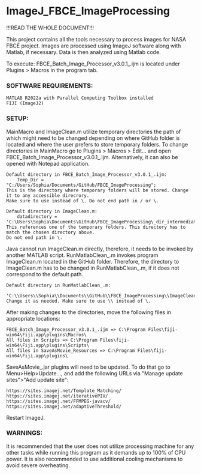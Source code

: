 # ImageJ_FBCE_ImageProcessing

!!!READ THE WHOLE DOCUMENT!!!

This project contains all the tools necessary to process images for NASA FBCE project. Images are processed using ImageJ software along with Matlab, if necessary. Data is then analyzed using Matlab code.

To execute: FBCE_Batch_Image_Processor_v3.0.1_.ijm is located under Plugins > Macros in the program tab.




### SOFTWARE REQUIREMENTS:

	MATLAB R2022a with Parallel Computing Toolbox installed
	FIJI (ImageJ2)




### SETUP:

MainMacro and ImageClean.m utilize temporary directories the path of which might need to be changed depending on where GitHub folder is located and where the user prefers to store temporary folders. To change directories in MainMacro go to Plugins > Macros > Edit... and open FBCE_Batch_Image_Processor_v3.0.1_.ijm. Alternatively, it can also be opened with Notepad application.

    Default directory in FBCE_Batch_Image_Processor_v3.0.1_.ijm: 
        Temp_Dir = "C:/Users/Sophia/Documents/GitHub/FBCE_ImageProcessing";
    This is the directory where temporary folders will be stored. Change it to any accessible direcrory. 
    Make sure to use instead of \. Do not end path in / or \.

    Default directory in ImageClean.m:
        datadirectory = 'C:\Users\Sophia\Documents\GitHub\FBCE_ImageProcessing\_dir_intermediate_';
    This references one of the temporary folders. This directory has to match the chosen directory above. 
    Do not end path in \.


Java cannot run ImageClean.m directly, therefore, it needs to be invoked by another MATLAB script. RunMatlabClean_.m invokes program ImageClean.m located in the GitHub folder. Therefore, the directory to ImageClean.m has to be changed in RunMatlabClean_.m, if it does not correspond to the default path.

    Default directory in RunMatlabClean_.m:
        'C:\\Users\\Sophia\\Documents\\GitHub\\FBCE_ImageProcessing\\ImageClean.m'
    Change it as needed. Make sure to use \\ instead of \.

After making changes to the directories, move the following files in appropriate locations:

    FBCE_Batch_Image_Processor_v3.0.1_.ijm => C:\Program Files\fiji-win64\Fiji.app\plugins\Macros\
    All files in Scripts => C:\Program Files\fiji-win64\Fiji.app\plugins\Scripts\
    All files in SaveAsMovie_Resources => C:\Program Files\fiji-win64\Fiji.app\plugins\

SaveAsMovie_.jar plugins will need to be updated. To do that go to Menu>Help>Update..., and add the following URLs via "Manage update sites">"Add update site":

	https://sites.imagej.net/Template_Matching/
	https://sites.imagej.net/iterativePIV/
	https://sites.imagej.net/FFMPEG-javacv/
	https://sites.imagej.net/adaptiveThreshold/

Restart ImageJ.




### WARNINGS:

It is recommended that the user does not utilize processing machine for any other tasks while running this program as it demands up to 100% of CPU power. It is also recommended to use additional cooling mechanisms to avoid severe overheating.



